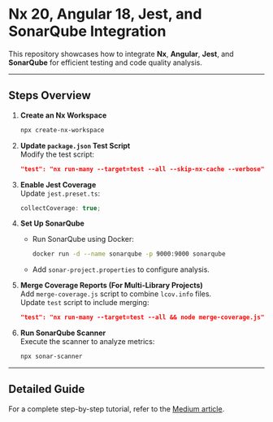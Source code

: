 # **Nx 20, Angular 18, Jest, and SonarQube Integration**

This repository showcases how to integrate **Nx**, **Angular**, **Jest**, and **SonarQube** for efficient testing and code quality analysis.

---

## **Steps Overview**

1. **Create an Nx Workspace**

   ```bash
   npx create-nx-workspace
   ```

2. **Update `package.json` Test Script**  
   Modify the test script:

   ```json
   "test": "nx run-many --target=test --all --skip-nx-cache --verbose"
   ```

3. **Enable Jest Coverage**  
   Update `jest.preset.ts`:

   ```javascript
   collectCoverage: true;
   ```

4. **Set Up SonarQube**

   - Run SonarQube using Docker:
     ```bash
     docker run -d --name sonarqube -p 9000:9000 sonarqube
     ```
   - Add `sonar-project.properties` to configure analysis.

5. **Merge Coverage Reports (For Multi-Library Projects)**  
   Add `merge-coverage.js` script to combine `lcov.info` files.  
   Update `test` script to include merging:

   ```json
   "test": "nx run-many --target=test --all && node merge-coverage.js"
   ```

6. **Run SonarQube Scanner**  
   Execute the scanner to analyze metrics:
   ```bash
   npx sonar-scanner
   ```

---

## **Detailed Guide**

For a complete step-by-step tutorial, refer to the [Medium article](https://ekrem-kocak.medium.com/nx-20-angular-18-jest-and-sonarqube-integration-guide-ac9836f93536).

